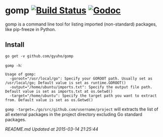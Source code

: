 gomp [![Build Status](https://travis-ci.org/gyuho/gomp.svg?branch=master)](https://travis-ci.org/gyuho/gomp) [![Godoc](http://img.shields.io/badge/godoc-reference-blue.svg?style=flat)](https://godoc.org/github.com/gyuho/gomp)
==========

gomp is a command line tool for listing imported (non-standard) packages, like pip-freeze in Python.




## Install

`go get -v github.com/gyuho/gomp`

`gomp -h`:

```
Usage of gomp:
  -goroot="/usr/local/go": Specify your GOROOT path. Usually set as /usr/local/go; Default value is set as runtime.GOROOT()
  -output="/home/ubuntu/imports.txt": Specify the output file path. Default value is set as imports.txt at os.Getwd()
  -target="/home/ubuntu": Specify the target path you want to extract from. Default value is set as os.Getwd()
```


`gomp -target=./go/src/github.com/username/project` will extracts the list of all external packages in the project directory excluding Go standard packages.






<i>README.md Updated at 2015-03-14 21:25:44</i>
